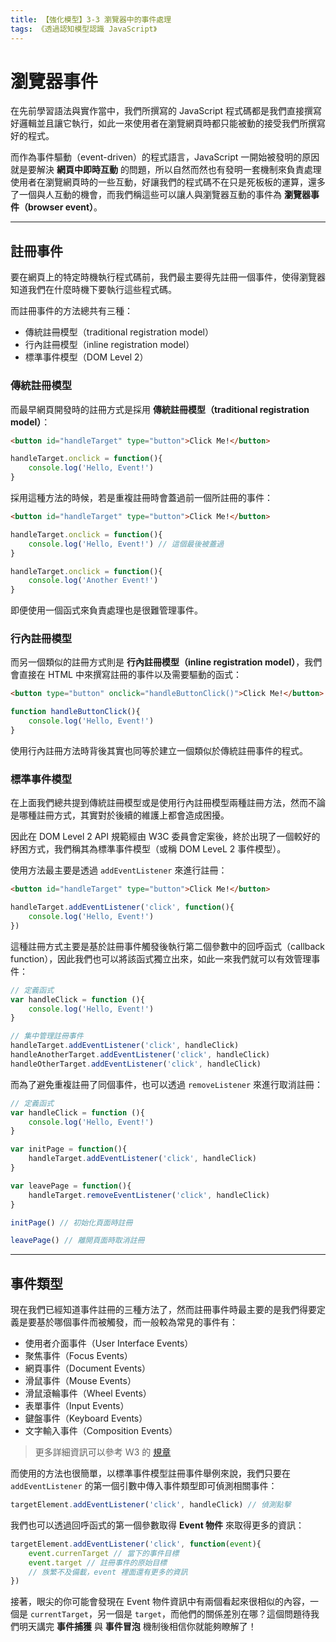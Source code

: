 ```yaml
---
title: 【強化模型】3-3 瀏覽器中的事件處理
tags: 《透過認知模型認識 JavaScript》
---
```

# 瀏覽器事件



在先前學習語法與實作當中，我們所撰寫的 JavaScript 程式碼都是我們直接撰寫好邏輯並且讓它執行，如此一來使用者在瀏覽網頁時都只能被動的接受我們所撰寫好的程式。

而作為事件驅動（event-driven）的程式語言，JavaScript 一開始被發明的原因就是要解決 **網頁中即時互動** 的問題，所以自然而然也有發明一套機制來負責處理使用者在瀏覽網頁時的一些互動，好讓我們的程式碼不在只是死板板的運算，還多了一個與人互動的機會，而我們稱這些可以讓人與瀏覽器互動的事件為 **瀏覽器事件（browser event）**。

---

## 註冊事件

要在網頁上的特定時機執行程式碼前，我們最主要得先註冊一個事件，使得瀏覽器知道我們在什麼時機下要執行這些程式碼。

而註冊事件的方法總共有三種：
- 傳統註冊模型（traditional registration model）
- 行內註冊模型（inline registration model）
- 標準事件模型（DOM Level 2）

### 傳統註冊模型

而最早網頁開發時的註冊方式是採用 **傳統註冊模型（traditional registration model）**：

```html
<button id="handleTarget" type="button">Click Me!</button>
```

```js
handleTarget.onclick = function(){
    console.log('Hello, Event!')
}
```

採用這種方法的時候，若是重複註冊時會蓋過前一個所註冊的事件：

```html
<button id="handleTarget" type="button">Click Me!</button>
```

```js
handleTarget.onclick = function(){
    console.log('Hello, Event!') // 這個最後被蓋過
}

handleTarget.onclick = function(){
    console.log('Another Event!')
}
```

即便使用一個函式來負責處理也是很難管理事件。

### 行內註冊模型

而另一個類似的註冊方式則是 **行內註冊模型（inline registration model）**，我們會直接在 HTML 中來撰寫註冊的事件以及需要驅動的函式：

```html
<button type="button" onclick="handleButtonClick()">Click Me!</button>
```

```js
function handleButtonClick(){
    console.log('Hello, Event!')
}
```

使用行內註冊方法時背後其實也同等於建立一個類似於傳統註冊事件的程式。

### 標準事件模型

在上面我們總共提到傳統註冊模型或是使用行內註冊模型兩種註冊方法，然而不論是哪種註冊方式，其實對於後續的維護上都會造成困擾。

因此在 DOM Level 2 API 規範經由 W3C 委員會定案後，終於出現了一個較好的紓困方式，我們稱其為標準事件模型（或稱 DOM LeveL 2 事件模型）。

使用方法最主要是透過 `addEventListener` 來進行註冊：

```html
<button id="handleTarget" type="button">Click Me!</button>
```

```js
handleTarget.addEventListener('click', function(){
    console.log('Hello, Event!')
})
```

這種註冊方式主要是基於註冊事件觸發後執行第二個參數中的回呼函式（callback function），因此我們也可以將該函式獨立出來，如此一來我們就可以有效管理事件：

```js
// 定義函式
var handleClick = function (){
    console.log('Hello, Event!')
}

// 集中管理註冊事件
handleTarget.addEventListener('click', handleClick)
handleAnotherTarget.addEventListener('click', handleClick)
handleOtherTarget.addEventListener('click', handleClick)
```

而為了避免重複註冊了同個事件，也可以透過 `removeListener` 來進行取消註冊：

```js
// 定義函式
var handleClick = function (){
    console.log('Hello, Event!')
}

var initPage = function(){
    handleTarget.addEventListener('click', handleClick)
}

var leavePage = function(){
    handleTarget.removeEventListener('click', handleClick)
}

initPage() // 初始化頁面時註冊

leavePage() // 離開頁面時取消註冊
```

---

## 事件類型

現在我們已經知道事件註冊的三種方法了，然而註冊事件時最主要的是我們得要定義是要基於哪個事件而被觸發，而一般較為常見的事件有：

- 使用者介面事件（User Interface Events）
- 聚焦事件（Focus Events）
- 網頁事件（Document Events）
- 滑鼠事件（Mouse Events）
- 滑鼠滾輪事件（Wheel Events）
- 表單事件（Input Events）
- 鍵盤事件（Keyboard Events）
- 文字輸入事件（Composition Events）

> 更多詳細資訊可以參考 Ｗ3 的 [規章](https://www.w3.org/TR/uievents/)

而使用的方法也很簡單，以標準事件模型註冊事件舉例來說，我們只要在 `addEventListener` 的第一個引數中傳入事件類型即可偵測相關事件：

```js
targetElement.addEventListener('click', handleClick) // 偵測點擊
```

我們也可以透過回呼函式的第一個參數取得 **Event 物件** 來取得更多的資訊：

```js
targetElement.addEventListener('click', function(event){
    event.currenTarget // 當下的事件目標
    event.target // 註冊事件的原始目標
    // 族繁不及備載，event 裡面還有更多的資訊
})
```

接著，眼尖的你可能會發現在 Event 物件資訊中有兩個看起來很相似的內容，一個是 `currentTarget`，另一個是 `target`，而他們的關係差別在哪？這個問題待我們明天講完 **事件捕獲** 與 **事件冒泡** 機制後相信你就能夠瞭解了！